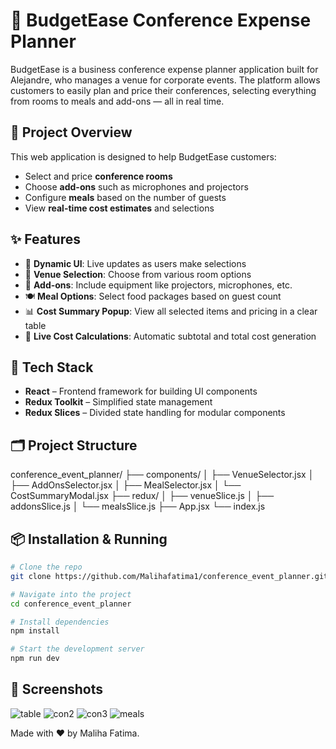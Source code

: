 # 🏢 BudgetEase Conference Expense Planner

BudgetEase is a business conference expense planner application built for Alejandre, who manages a venue for corporate events. The platform allows customers to easily plan and price their conferences, selecting everything from rooms to meals and add-ons — all in real time.

## 🚀 Project Overview

This web application is designed to help BudgetEase customers:

- Select and price **conference rooms**
- Choose **add-ons** such as microphones and projectors
- Configure **meals** based on the number of guests
- View **real-time cost estimates** and selections

## ✨ Features

- 🎯 **Dynamic UI**: Live updates as users make selections
- 🏢 **Venue Selection**: Choose from various room options
- 🎤 **Add-ons**: Include equipment like projectors, microphones, etc.
- 🍽️ **Meal Options**: Select food packages based on guest count
- 📊 **Cost Summary Popup**: View all selected items and pricing in a clear table
- 🧮 **Live Cost Calculations**: Automatic subtotal and total cost generation

## 🧰 Tech Stack

- **React** – Frontend framework for building UI components
- **Redux Toolkit** – Simplified state management
- **Redux Slices** – Divided state handling for modular components

## 🗂️ Project Structure

conference_event_planner/
├── components/
│ ├── VenueSelector.jsx
│ ├── AddOnsSelector.jsx
│ ├── MealSelector.jsx
│ └── CostSummaryModal.jsx
├── redux/
│ ├── venueSlice.js
│ ├── addonsSlice.js
│ └── mealsSlice.js
├── App.jsx
└── index.js


## 📦 Installation & Running

```bash
# Clone the repo
git clone https://github.com/Malihafatima1/conference_event_planner.git

# Navigate into the project
cd conference_event_planner

# Install dependencies
npm install

# Start the development server
npm run dev
```
## 📸 Screenshots

![table](https://github.com/user-attachments/assets/3e5f15c3-25ab-47b9-9c09-ad85a3801f16)
![con2](https://github.com/user-attachments/assets/58428709-bc3f-4d89-a668-b6a90a0833fa)
![con3](https://github.com/user-attachments/assets/6cacab00-e59d-443f-95ed-b799fb0d569e)
![meals](https://github.com/user-attachments/assets/74dff716-4fec-4080-aae3-7b37aaf36198)


Made with ❤️ by Maliha Fatima.





